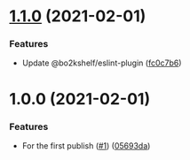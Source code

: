 # [1.1.0](https://github.com/bo2kshelf/eslint-config/compare/v1.0.0...v1.1.0) (2021-02-01)


### Features

* Update @bo2kshelf/eslint-plugin ([fc0c7b6](https://github.com/bo2kshelf/eslint-config/commit/fc0c7b6945e0d01c4264f6fe65451a69245b4fe1))

# 1.0.0 (2021-02-01)


### Features

* For the first publish ([#1](https://github.com/bo2kshelf/eslint-config/issues/1)) ([05693da](https://github.com/bo2kshelf/eslint-config/commit/05693dae332f94b0cb203a4a2d338aea1819e21b))
